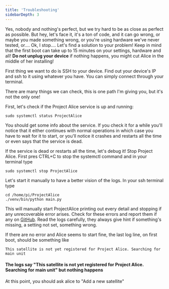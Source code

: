 ```yaml
---
title: 'Troubleshooting'
sidebarDepth: 3
---
```


Yes, nobody and nothing's perfect, but we try hard to be as close as perfect as possible. But hey, let's face it, it's a ton of code, and it can go wrong, or maybe you made something wrong, or you're using hardware we've never tested, or.... Ok, I stop.... Let's find a solution to your problem! Keep in mind that the first boot can take up to 15 minutes on your settings, hardware and all! **Do not unplug your device** if nothing happens, you might cut Alice in the middle of her installing!

First thing we want to do is SSH to your device. Find out your device's IP and ssh to it using whatever you have. You can simply connect through your terminal.

There are many things we can check, this is one path I'm giving you, but it's not the only one!

First, let's check if the Project Alice service is up and running:

`sudo systemctl status ProjectAlice`

You should get some info about the service. If you check it for a while you'll notice that it either continues with normal operations in which case you have to wait for it to start, or you'll notice it crashes and restarts all the time or even says that the service is dead.

If the service is dead or restarts all the time, let's debug it! Stop Project Alice. First pres CTRL+C to stop the systemctl command and in your terminal type

`sudo systemctl stop ProjectAlice`

Let's start it manually to have a better vision of the logs. In your ssh terminal type

```shell script
cd /home/pi/ProjectAlice
./venv/bin/python main.py
```

This will manually start ProjectAlice printing out every detail and stopping if any unrecoverable error arises. Check for these errors and report them if any on [GitHub](https://github.com/project-alice-assistant/ProjectAliceSatellite/issues/new). Read the logs carefully, they always give hint if something's missing, a setting not set, something wrong.

If there are no error and Alice seems to start fine, the last log line, on first boot, should be something like

`This satellite is not yet registered for Project Alice. Searching for main unit`

#### The logs say "This satellite is not yet registered for Project Alice. Searching for main unit" but nothing happens
At this point, you should ask alice to "Add a new satellite"
